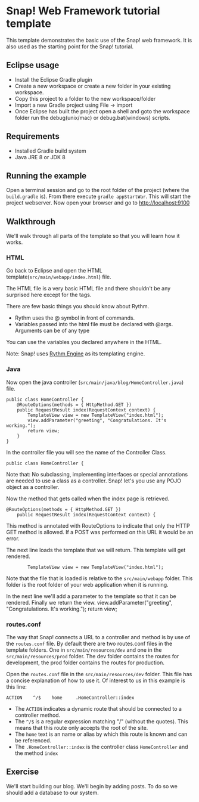 # Snap! Web Framework tutorial template

This template demonstrates the basic use of the Snap! web framework. It is also used as the starting point for the Snap! tutorial.

## Eclipse usage
* Install the Eclipse Gradle plugin
* Create a new workspace or create a new folder in your existing workspace.
* Copy this project to a folder to the new workspace/folder
* Import a new Gradle project using File -> import
* Once Eclipse has built the project open a shell and goto the workspace folder run the debug(unix/mac) or debug.bat(windows) scripts.

## Requirements
* Installed Gradle build system
* Java JRE 8 or JDK 8

## Running the example
Open a terminal session and go to the root folder of the project (where the `build.gradle` is). From there execute `gradle appStartWar`. This will start the project webserver. Now open your browser and go to [http://localhost:9100](http://localhost:9100)

## Walkthrough
We'll walk through all parts of the template so that you will learn how it works.

### HTML
Go back to Eclipse and open the HTML template(`src/main/webapp/index.html`) file.

The HTML file is a very basic HTML file and there shouldn't be any surprised here except for the tags.

There are few basic things you should know about Rythm.
* Rythm uses the @ symbol in front of commands.
* Variables passed into the html file must be declared with @args. Arguments can be of any type

You can use the variables you declared anywhere in the HTML.

Note: Snap! uses [Rythm Engine](http://www.rythmengine.org) as its templating engine.


### Java
Now open the java controller (`src/main/java/blog/HomeController.java`) file.

    public class HomeController {
        @RouteOptions(methods = { HttpMethod.GET })
        public RequestResult index(RequestContext context) {
            TemplateView view = new TemplateView("index.html");
            view.addParameter("greeting", "Congratulations. It's working.");
            return view;
        }
    }

In the controller file you will see the name of the Controller Class. 

    public class HomeController {

Note that: No subclassing, implementing interfaces or special annotations are needed to use a class as a controller. Snap! let's you use any POJO object as a controller.
    
Now the method that gets called when the index page is retrieved.

    @RouteOptions(methods = { HttpMethod.GET })
        public RequestResult index(RequestContext context) {

This method is annotated with RouteOptions to indicate that only the HTTP GET method is allowed. If a POST was performed on this URL it would be an error.

The next line loads the template that we will return. This template will get rendered.

            TemplateView view = new TemplateView("index.html");

Note that the file that is loaded is relative to the `src/main/webapp` folder. This folder is the root folder of your web application when it is running.

In the next line we'll add a parameter to the template so that it can be rendered. Finally we return the view.
            view.addParameter("greeting", "Congratulations. It's working.");
            return view;

### routes.conf

The way that Snap! connects a URL to a controller and method is by use of the `routes.conf` file. By default there are two routes.conf files in the template folders. One in `src/main/resources/dev` and one in the `src/main/resources/prod` folder. The dev folder contains the routes for development, the prod folder contains the routes for production.

Open the `routes.conf` file in the `src/main/resources/dev` folder. This file has a concise explanation of how to use it. Of interest to us in this example is this line:

    ACTION    ^/$    home     .HomeController::index

* The `ACTION` indicates a dynamic route that should be connected to a controller method.
* The `^/$` is a regular expression matching "/" (without the quotes). This means that this route only accepts the root of the site. 
* The `home` text is an name or alias by which this route is known and can be referenced.
* The `.HomeController::index` is the controller class `HomeController` and the method `index`


## Exercise

We'll start building our blog. We'll begin by adding posts. To do so we should add a database to our system.


